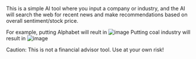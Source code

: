 This is a simple AI tool where you input a company or industry, and the AI will search the web for recent news and make recommendations based on overall sentiment/stock price.

For example, putting Alphabet will reult in
![image](https://github.com/user-attachments/assets/0fcb92cf-841c-4a7c-b656-7d40fc11132d)
Putting coal industry will result in
![image](https://github.com/user-attachments/assets/3559b420-8e26-43e3-97a9-3785795cbdd1)


Caution: This is not a financial advisor tool. Use at your own risk!
